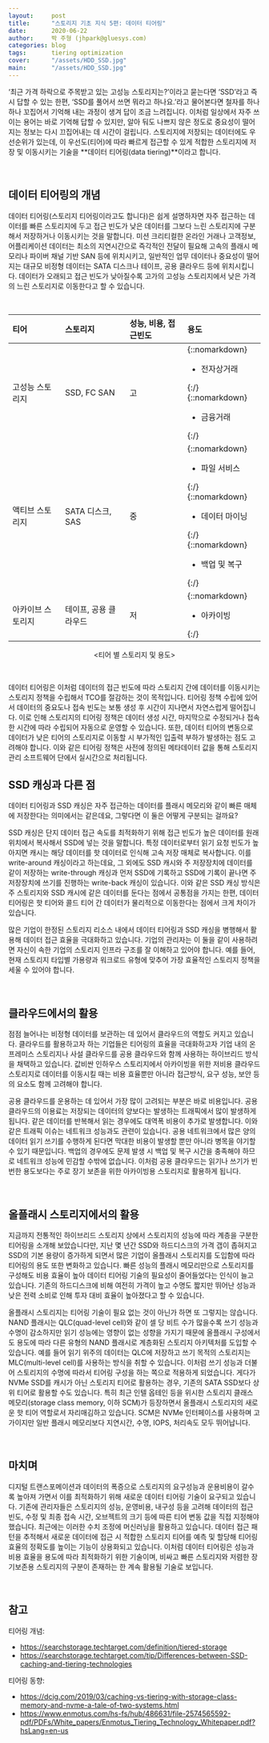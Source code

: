 ```yaml
---
layout:     post
title:      "스토리지 기초 지식 5편: 데이터 티어링"
date:       2020-06-22
author:     박 주형 (jhpark@gluesys.com)
categories: blog
tags:       tiering optimization
cover:      "/assets/HDD_SSD.jpg"
main:       "/assets/HDD_SSD.jpg"
---
```


‘최근 가격 하락으로 주목받고 있는 고성능 스토리지는?’이라고 묻는다면 ‘SSD’라고 즉시 답할 수 있는 한편, ‘SSD를 풀어서 쓰면 뭐라고 하나요.’라고 물어본다면 철자를 하나하나 꼬집어서 기억해 내는 과정이 생겨 답이 조금 느려집니다. 이처럼 일상에서 자주 쓰이는 용어는 바로 기억해 답할 수 있지만, 알아 둬도 나쁘지 않은 정도로 중요성이 떨어지는 정보는 다시 끄집어내는 데 시간이 걸립니다. 스토리지에 저장되는 데이터에도 우선순위가 있는데, 이 우선도(티어)에 따라 빠르게 접근할 수 있게 적합한 스토리지에 저장 및 이동시키는 기술을 **데이터 티어링(data tiering)**이라고 합니다.  

&nbsp;

## 데이터 티어링의 개념
  
데이터 티어링(스토리지 티어링이라고도 합니다)은 쉽게 설명하자면 자주 접근하는 데이터를 빠른 스토리지에 두고 접근 빈도가 낮은 데이터를 그보다 느린 스토리지에 구분해서 저장하거나 이동시키는 것을 말합니다. 미션 크리티컬한 온라인 거래나 고객정보, 어플리케이션 데이터는 최소의 지연시간으로 즉각적인 전달이 필요해 고속의 플래시 메모리나 파이버 채널 기반 SAN 등에 위치시키고, 일반적인 업무 데이터나 중요성이 떨어지는 대규모 비정형 데이터는 SATA 디스크나 테이프, 공용 클라우드 등에 위치시킵니다. 데이터가 오래되고 접근 빈도가 낮아질수록 고가의 고성능 스토리지에서 낮은 가격의 느린 스토리지로 이동한다고 할 수 있습니다.  

&nbsp;  

| 티어 | 스토리지 | 성능, 비용, 접근빈도 | 용도 |
| :--- | :--- | :--- | :--- |
| 고성능 스토리지 | SSD, FC SAN | 고 | {::nomarkdown}<ul><li>전자상거래</ul></li>{:/} {::nomarkdown}<ul><li>금융거래</ul></li>{:/} |
| 액티브 스토리지 | SATA 디스크, SAS | 중 | {::nomarkdown}<ul><li>파일 서비스</ul></li>{:/} {::nomarkdown}<ul><li>데이터 마이닝</ul></li>{:/} {::nomarkdown}<ul><li>백업 및 복구</ul></li>{:/} |
| 아카이브 스토리지 | 테이프, 공용 클라우드 | 저 | {::nomarkdown}<ul><li>아카이빙</ul></li>{:/} |
  
<center>&#60;티어 별 스토리지 및 용도&#62;</center>

&nbsp;

데이터 티어링은 이처럼 데이터의 접근 빈도에 따라 스토리지 간에 데이터를 이동시키는 스토리지 정책을 수립해서 TCO를 절감하는 것이 목적입니다. 티어링 정책 수립에 있어서 데이터의 중요도나 접속 빈도는 보통 생성 후 시간이 지나면서 자연스럽게 떨어집니다. 이로 인해 스토리지의 티어링 정책은 데이터 생성 시간, 마지막으로 수정되거나 접속한 시간에 따라 수립되어 자동으로 운영할 수 있습니다. 또한, 데이터 티어의 변동으로 데이터가 낮은 티어의 스토리지로 이동할 시 부가적인 입출력 부하가 발생하는 점도 고려해야 합니다. 이와 같은 티어링 정책은 사전에 정의된 메타데이터 값을 통해 스토리지 관리 소프트웨어 단에서 실시간으로 처리됩니다.  

## SSD 캐싱과 다른 점
  
데이터 티어링과 SSD 캐싱은 자주 접근하는 데이터를 플래시 메모리와 같이 빠른 매체에 저장한다는 의미에서는 같은데요, 그렇다면 이 둘은 어떻게 구분되는 걸까요?  
  
SSD 캐싱은 단지 데이터 접근 속도를 최적화하기 위해 접근 빈도가 높은 데이터를 원래 위치에서 복사해서 SSD에 넣는 것을 말합니다. 특정 데이터로부터 읽기 요청 빈도가 높아지면 캐시는 해당 데이터를 핫 데이터로 인식해 고속 저장 매체로 복사합니다. 이를 write-around 캐싱이라고 하는데요, 그 외에도 SSD 캐시와 주 저장장치에 데이터를 같이 저장하는 write-through 캐싱과 먼저 SSD에 기록하고 SSD에 기록이 끝나면 주 저장장치에 쓰기를 진행하는 write-back 캐싱이 있습니다. 이와 같은 SSD 캐싱 방식은 주 스토리지와 SSD 캐시에 같은 데이터를 둔다는 점에서 공통점을 가지는 한편, 데이터 티어링은 핫 티어와 콜드 티어 간 데이터가 물리적으로 이동한다는 점에서 크게 차이가 있습니다.  
  
많은 기업이 한정된 스토리지 리소스 내에서 데이터 티어링과 SSD 캐싱을 병행해서 활용해 데이터 접근 효율을 극대화하고 있습니다. 기업의 관리자는 이 둘을 같이 사용하려면 자신이 속한 기업의 스토리지 인프라 구조를 잘 이해하고 있어야 합니다. 예를 들어, 현재 스토리지 타입별 가용량과 워크로드 유형에 맞추어 가장 효율적인 스토리지 정책을 세울 수 있어야 합니다.  

&nbsp;

## 클라우드에서의 활용
  
점점 늘어나는 비정형 데이터를 보관하는 데 있어서 클라우드의 역할도 커지고 있습니다. 클라우드를 활용하고자 하는 기업들은 티어링의 효율을 극대화하고자 기업 내의 온프레미스 스토리지나 사설 클라우드를 공용 클라우드와 함께 사용하는 하이브리드 방식을 채택하고 있습니다. 값비싼 인하우스 스토리지에서 아카이빙을 위한 저비용 클라우드 스토리지로 데이터를 이동시킬 때는 비용 효율뿐만 아니라 접근방식, 요구 성능, 보안 등의 요소도 함께 고려해야 합니다.  
  
공용 클라우드를 운용하는 데 있어서 가장 많이 고려되는 부분은 바로 비용입니다. 공용 클라우드의 이용료는 저장되는 데이터의 양보다는 발생하는 트래픽에서 많이 발생하게 됩니다. 같은 데이터를 반복해서 읽는 경우에도 대역폭 비용이 추가로 발생합니다. 이와 같은 트래픽 이슈는 네트워크 성능과도 관련이 있습니다. 공용 네트워크에서 많은 양의 데이터 읽기 쓰기를 수행하게 된다면 막대한 비용이 발생할 뿐만 아니라 병목을 야기할 수 있기 때문입니다. 백업의 경우에도 문제 발생 시 백업 및 복구 시간을 충족해야 하므로 네트워크 성능에 민감할 수밖에 없습니다. 이처럼 공용 클라우드는 읽기나 쓰기가 빈번한 용도보다는 주로 장기 보존을 위한 아카이빙용 스토리지로 활용하게 됩니다.  

&nbsp;

## 올플래시 스토리지에서의 활용
  
지금까지 전통적인 하이브리드 스토리지 상에서 스토리지의 성능에 따라 계층을 구분한 티어링을 소개해 보았습니다만, 지난 몇 년간 SSD와 하드디스크의 가격 갭이 좁혀지고 SSD의 기본 용량이 증가하게 되면서 많은 기업이 올플래시 스토리지를 도입함에 따라 티어링의 용도 또한 변화하고 있습니다. 빠른 성능의 플래시 메모리만으로 스토리지를 구성해도 비용 효율이 높아 데이터 티어링 기술의 필요성이 줄어들었다는 인식이 늘고 있습니다. 기존의 하드디스크에 비해 여전히 가격이 높고 수명도 짧지만 뛰어난 성능과 낮은 전력 소비로 인해 투자 대비 효율이 높아졌다고 할 수 있습니다.  
  
올플래시 스토리지는 티어링 기술이 필요 없는 것이 아닌가 하면 또 그렇지는 않습니다. NAND 플래시는 QLC(quad-level cell)와 같이 셀 당 비트 수가 많을수록 쓰기 성능과 수명이 감소하지만 읽기 성능에는 영향이 없는 성향을 가지기 때문에 올플래시 구성에서도 용도에 따라 다른 유형의 NAND 플래시로 계층화된 스토리지 아키텍처를 도입할 수 있습니다. 예를 들어 읽기 위주의 데이터는 QLC에 저장하고 쓰기 목적의 스토리지는 MLC(multi-level cell)를 사용하는 방식을 취할 수 있습니다. 이처럼 쓰기 성능과 더불어 스토리지의 수명에 따라서 티어링 구성을 하는 쪽으로 적용하게 되었습니다. 게다가 NVMe SSD를 캐시가 아닌 스토리지 티어로 활용하는 경우, 기존의 SATA SSD보다 상위 티어로 활용할 수도 있습니다. 특히 최근 인텔 옵테인 등을 위시한 스토리지 클래스 메모리(storage class memory, 이하 SCM)가 등장하면서 올플래시 스토리지의 새로운 핫 티어 역할로서 자리매김하고 있습니다. SCM은 NVMe 인터페이스를 사용하며 고가이지만 일반 플래시 메모리보다 지연시간, 수명, IOPS, 처리속도 모두 뛰어납니다.  

&nbsp;

## 마치며
  
디지털 트랜스포메이션과 데이터의 폭증으로 스토리지의 요구성능과 운용비용이 갈수록 높아져 가면서 이를 최적화하기 위해 새로운 데이터 티어링 기술이 요구되고 있습니다. 기존에 관리자들은 스토리지의 성능, 운영비용, 내구성 등을 고려해 데이터의 접근 빈도, 수정 및 최종 접속 시간, 오브젝트의 크기 등에 따른 티어 변동 값을 직접 지정해야 했습니다. 최근에는 이러한 수치 조정에 머신러닝을 활용하고 있습니다. 데이터 접근 패턴을 추적해서 새로운 데이터에 접근 시 적합한 스토리지 티어를 예측 및 할당해 티어링 효율의 정확도를 높이는 기능이 상용화되고 있습니다. 이처럼 데이터 티어링은 성능과 비용 효율을 용도에 따라 최적화하기 위한 기술이며, 비싸고 빠른 스토리지와 저렴한 장기보존용 스토리지의 구분이 존재하는 한 계속 활용될 기술로 보입니다.  

&nbsp;

## 참고
  
티어링 개념: 
 * https://searchstorage.techtarget.com/definition/tiered-storage
 * https://searchstorage.techtarget.com/tip/Differences-between-SSD-caching-and-tiering-technologies
  
티어링 동향: 
 * https://dcig.com/2019/03/caching-vs-tiering-with-storage-class-memory-and-nvme-a-tale-of-two-systems.html
 * https://www.enmotus.com/hs-fs/hub/486631/file-2574565592-pdf/PDFs/White_papers/Enmotus_Tiering_Technology_Whitepaper.pdf?hsLang=en-us

